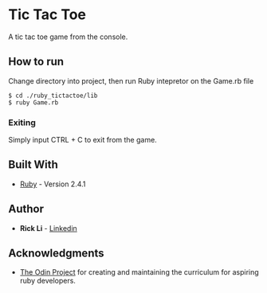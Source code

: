 # Tic Tac Toe

A tic tac toe game from the console.

## How to run

Change directory into project, then run Ruby intepretor on the Game.rb file

```
$ cd ./ruby_tictactoe/lib
$ ruby Game.rb
```

### Exiting

Simply input CTRL + C to exit from the game.

## Built With

* [Ruby](https://www.ruby-lang.org/) - Version 2.4.1


## Author

* **Rick Li** - [Linkedin](https://www.linkedin.com/in/rickdiculousli/)


## Acknowledgments

* [The Odin Project](https://www.theodinproject.com) for creating and maintaining the curriculum for aspiring ruby developers.

